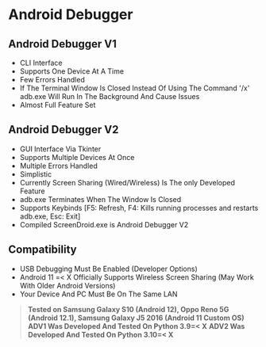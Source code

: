 # Android Debugger
## Android Debugger V1
* CLI Interface
* Supports One Device At A Time
* Few Errors Handled
* If The Terminal Window Is Closed Instead Of Using The Command '/x' adb.exe Will Run In The Background And Cause Issues
* Almost Full Feature Set
## Android Debugger V2
* GUI Interface Via Tkinter
* Supports Multiple Devices At Once
* Multiple Errors Handled
* Simplistic 
* Currently Screen Sharing (Wired/Wireless) Is The only Developed Feature
* adb.exe Terminates When The Window Is Closed
* Supports Keybinds [F5: Refresh, F4: Kills running processes and restarts adb.exe, Esc: Exit]
* Compiled ScreenDroid.exe is Android Debugger V2
## Compatibility
* USB Debugging Must Be Enabled (Developer Options)
* Android 11 =< X Officially Supports Wireless Screen Sharing (May Work With Older Android Versions)
* Your Device And PC Must Be On The Same LAN



> **Tested on Samsung Galaxy S10 (Android 12), Oppo Reno 5G (Android 12.1), Samsung Galaxy J5 2016 (Android 11 Custom OS)**
> **ADV1 Was Developed And Tested On Python 3.9=< X**
> **ADV2 Was Developed And Tested On Python 3.10=< X**
